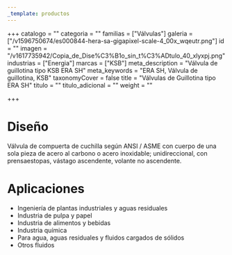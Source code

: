 ```yaml
---
_template: productos
---
```







+++
catalogo = ""
categoria = ""
familias = ["Válvulas"]
galeria = ["/v1596750674/es000844-hera-sa-gigapixel-scale-4_00x_wqeutr.png"]
id = ""
imagen = "/v1617735942/Copia_de_Dise%C3%B1o_sin_t%C3%ADtulo_40_xlyxpj.png"
industrias = ["Energia"]
marcas = ["KSB"]
meta_description = "Válvula de guillotina tipo KSB ERA SH"
meta_keywords = "ERA SH, Válvula de guillotina, KSB"
taxonomyCover = false
title = "Válvulas de Guillotina tipo ERA SH"
titulo = ""
titulo_adicional = ""
weight = ""

+++
# **Diseño**

Válvula de compuerta de cuchilla según ANSI / ASME con cuerpo de una sola pieza de acero al carbono o acero inoxidable; unidireccional, con prensaestopas, vástago ascendente, volante no ascendente.

# **Aplicaciones**

* Ingeniería de plantas industriales y aguas residuales
* Industria de pulpa y papel
* Industria de alimentos y bebidas
* Industria química
* Para agua, aguas residuales y fluidos cargados de sólidos
* Otros fluidos
